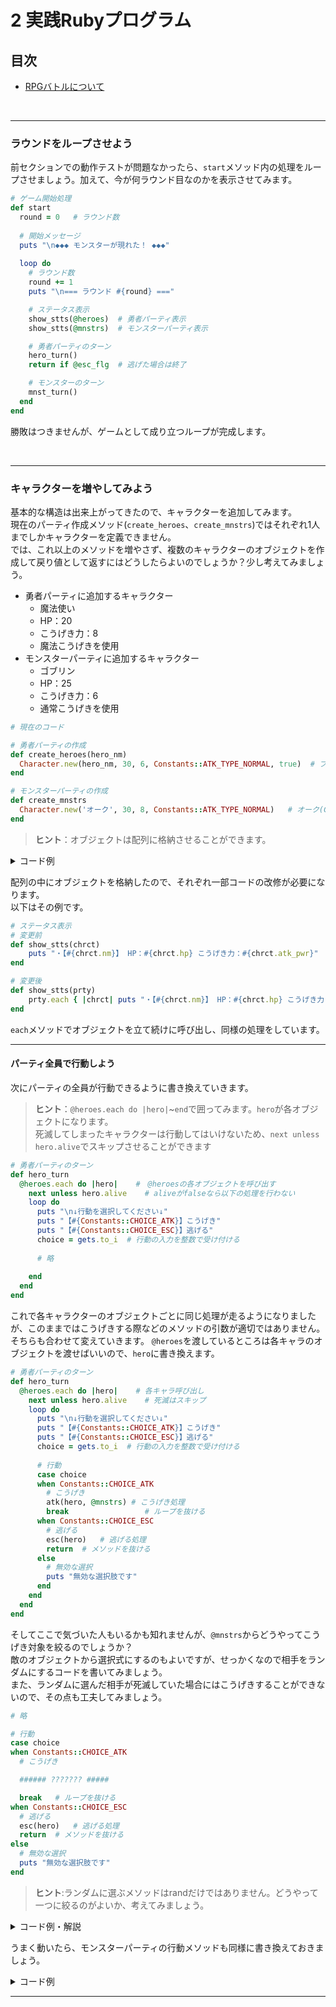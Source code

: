 # 2 実践Rubyプログラム

## 目次
+ [RPGバトルについて](#rpgバトルについて)

<br>

---

### ラウンドをループさせよう
前セクションでの動作テストが問題なかったら、`start`メソッド内の処理をループさせましょう。加えて、今が何ラウンド目なのかを表示させてみます。

```rb
# ゲーム開始処理
def start
  round = 0   # ラウンド数
  
  # 開始メッセージ
  puts "\n◆◆◆ モンスターが現れた！ ◆◆◆"
  
  loop do
    # ラウンド数
    round += 1
    puts "\n=== ラウンド #{round} ==="

    # ステータス表示
    show_stts(@heroes)  # 勇者パーティ表示
    show_stts(@mnstrs)  # モンスターパーティ表示

    # 勇者パーティのターン
    hero_turn()
    return if @esc_flg  # 逃げた場合は終了

    # モンスターのターン
    mnst_turn()
  end
end
```

勝敗はつきませんが、ゲームとして成り立つループが完成します。

<br>

---

### キャラクターを増やしてみよう
基本的な構造は出来上がってきたので、キャラクターを追加してみます。  
現在のパーティ作成メソッド(`create_heroes`、`create_mnstrs`)ではそれぞれ1人までしかキャラクターを定義できません。  
では、これ以上のメソッドを増やさず、複数のキャラクターのオブジェクトを作成して戻り値として返すにはどうしたらよいのでしょうか？少し考えてみましょう。

+ 勇者パーティに追加するキャラクター
  + 魔法使い
  + HP：20
  + こうげき力：8
  + 魔法こうげきを使用
+ モンスターパーティに追加するキャラクター
  + ゴブリン
  + HP：25
  + こうげき力：6
  + 通常こうげきを使用


```rb
# 現在のコード

# 勇者パーティの作成
def create_heroes(hero_nm)
  Character.new(hero_nm, 30, 6, Constants::ATK_TYPE_NORMAL, true)  # プレイヤーが操作する勇者
end

# モンスターパーティの作成
def create_mnstrs
  Character.new('オーク', 30, 8, Constants::ATK_TYPE_NORMAL)   # オーク(CPU)
end
```
>**ヒント**：オブジェクトは配列に格納させることができます。

<details>
<summary>コード例</summary>

```rb
# 勇者パーティの作成
def create_heroes(hero_nm)
  [
    Character.new(hero_nm, 30, 6, Constants::ATK_TYPE_NORMAL, true),  # プレイヤーが操作する勇者
    Character.new('魔法使い', 20, 6, Constants::ATK_TYPE_MAGIC)        # 魔法使い(CPU)
  ] 
end

# モンスターパーティの作成
def create_mnstrs
  [
    Character.new('オーク', 30, 8, Constants::ATK_TYPE_NORMAL),    # オーク(CPU)
    Character.new('ゴブリン', 25, 6, Constants::ATK_TYPE_NORMAL)   # ゴブリン(CPU)
  ]
end
```

このように、配列の中にオブジェクトを格納することができました。
</details>

配列の中にオブジェクトを格納したので、それぞれ一部コードの改修が必要になります。  
以下はその例です。

```rb
# ステータス表示
# 変更前
def show_stts(chrct)
    puts "・【#{chrct.nm}】 HP：#{chrct.hp} こうげき力：#{chrct.atk_pwr}"
end

# 変更後
def show_stts(prty)
    prty.each { |chrct| puts "・【#{chrct.nm}】 HP：#{chrct.hp} こうげき力：#{chrct.atk_pwr}"}
end
```

`each`メソッドでオブジェクトを立て続けに呼び出し、同様の処理をしています。  

---

#### パーティ全員で行動しよう  

次にパーティの全員が行動できるように書き換えていきます。  

>**ヒント**：`@heroes.each do |hero|`~`end`で囲ってみます。`hero`が各オブジェクトになります。  
>死滅してしまったキャラクターは行動してはいけないため、`next unless hero.alive`でスキップさせることができます
```rb
# 勇者パーティのターン
def hero_turn
  @heroes.each do |hero|    #　@heroesの各オブジェクトを呼び出す
    next unless hero.alive    # aliveがfalseなら以下の処理を行わない
    loop do
      puts "\n↓行動を選択してください↓"
      puts "【#{Constants::CHOICE_ATK}】こうげき"
      puts "【#{Constants::CHOICE_ESC}】逃げる"
      choice = gets.to_i  # 行動の入力を整数で受け付ける
      
      # 略
      
    end
  end
end
```

これで各キャラクターのオブジェクトごとに同じ処理が走るようになりましたが、このままではこうげきする際などのメソッドの引数が適切ではありません。そちらも合わせて変えていきます。
`@heroes`を渡しているところは各キャラのオブジェクトを渡せばいいので、`hero`に書き換えます。

```rb
# 勇者パーティのターン
def hero_turn
  @heroes.each do |hero|    # 各キャラ呼び出し
    next unless hero.alive    # 死滅はスキップ
    loop do
      puts "\n↓行動を選択してください↓"
      puts "【#{Constants::CHOICE_ATK}】こうげき"
      puts "【#{Constants::CHOICE_ESC}】逃げる"
      choice = gets.to_i  # 行動の入力を整数で受け付ける
      
      # 行動
      case choice
      when Constants::CHOICE_ATK
        # こうげき
        atk(hero, @mnstrs) # こうげき処理
        break                 # ループを抜ける
      when Constants::CHOICE_ESC
        # 逃げる
        esc(hero)   # 逃げる処理
        return  # メソッドを抜ける
      else
        # 無効な選択
        puts "無効な選択肢です"
      end
    end
  end
end
```

そしてここで気づいた人もいるかも知れませんが、`@mnstrs`からどうやってこうげき対象を絞るのでしょうか？  
敵のオブジェクトから選択式にするのもよいですが、せっかくなので相手をランダムにするコードを書いてみましょう。  
また、ランダムに選んだ相手が死滅していた場合にはこうげきすることができないので、その点も工夫してみましょう。

```rb
# 略

# 行動
case choice
when Constants::CHOICE_ATK
  # こうげき

  ###### ??????? #####

  break   # ループを抜ける
when Constants::CHOICE_ESC
  # 逃げる
  esc(hero)   # 逃げる処理
  return  # メソッドを抜ける
else
  # 無効な選択
  puts "無効な選択肢です"
end
```

>**ヒント**:ランダムに選ぶメソッドはrandだけではありません。どうやって一つに絞るのがよいか、考えてみましょう。

<details>
<summary>コード例・解説</summary>

```rb
# 略

# 行動
case choice
when Constants::CHOICE_ATK
  # こうげき
  atk_trgt = @mnstrs.select(&:alive).sample   # 対象を絞る
  atk(hero, atk_trgt) if atk_trgt             # こうげき処理
  break   # ループを抜ける
when Constants::CHOICE_ESC
  # 逃げる
  esc(hero)   # 逃げる処理
  return  # メソッドを抜ける
else
  # 無効な選択
  puts "無効な選択肢です"
end
```

+ `atk_trgt = @mnstrs.select(&:alive).sample`  
  `alive`が`true`になっているオブジェクトを`select`で絞り込みます。その後、`sample`でこうげき対象となるオブジェクトをランダムに1つ取り出します。  
+ `atk(hero, atk_trgt) if atk_trgt`  
  もし生存キャラクターがいなかった場合、`atk_trgt`は`nil`になるため、そのまま`atk`メソッドの引数に渡して実行するとエラーが発生します。そこで、`atk_trgt`が存在する(`true`)のときのみ実行することでエラーを防ぎます。  
</details>

うまく動いたら、モンスターパーティの行動メソッドも同様に書き換えておきましょう。

<details>
<summary>コード例</summary>

```rb
# 略

# モンスターのターン
def mnst_turn
  @mnstrs.each do |mnst|
    next unless mnst.alive                      # 死滅はスキップ
    atk_trgt = @heroes.select(&:alive).sample   # 対象を絞る
    atk(mnst, atk_trgt) if atk_trgt             # こうげき処理
  end
end
```
</details>

---

